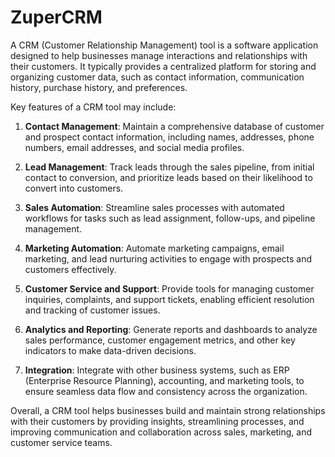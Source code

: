 # ZuperCRM
A CRM (Customer Relationship Management) tool is a software application designed to help businesses manage interactions and relationships with their customers. It typically provides a centralized platform for storing and organizing customer data, such as contact information, communication history, purchase history, and preferences.

Key features of a CRM tool may include:

1. **Contact Management**: Maintain a comprehensive database of customer and prospect contact information, including names, addresses, phone numbers, email addresses, and social media profiles.

2. **Lead Management**: Track leads through the sales pipeline, from initial contact to conversion, and prioritize leads based on their likelihood to convert into customers.

3. **Sales Automation**: Streamline sales processes with automated workflows for tasks such as lead assignment, follow-ups, and pipeline management.

4. **Marketing Automation**: Automate marketing campaigns, email marketing, and lead nurturing activities to engage with prospects and customers effectively.

5. **Customer Service and Support**: Provide tools for managing customer inquiries, complaints, and support tickets, enabling efficient resolution and tracking of customer issues.

6. **Analytics and Reporting**: Generate reports and dashboards to analyze sales performance, customer engagement metrics, and other key indicators to make data-driven decisions.

7. **Integration**: Integrate with other business systems, such as ERP (Enterprise Resource Planning), accounting, and marketing tools, to ensure seamless data flow and consistency across the organization.

Overall, a CRM tool helps businesses build and maintain strong relationships with their customers by providing insights, streamlining processes, and improving communication and collaboration across sales, marketing, and customer service teams.
